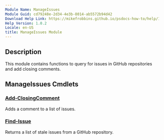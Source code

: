 ```yaml
---
Module Name: ManageIssues
Module Guid: cd79248e-2d34-4e3b-8014-ab5572b94d42
Download Help Link: https://mikefrobbins.github.io/psdocs-how-to/help/1.0.2/
Help Version: 1.0.2
Locale: en-US
title: ManageIssues Module
---
```


## Description

This module contains functions to query for issues in GitHub repositories and add closing comments.

## ManageIssues Cmdlets

### [Add-ClosingComment](add-closingcomment)

Adds a comment to a list of issues.

### [Find-Issue](find-issue)

Returns a list of stale issues from a GitHub repository.
